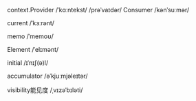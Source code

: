context.Provider
/ˈkɑːntekst/
/prəˈvaɪdər/
Consumer
/kənˈsuːmər/

current
/ˈkɜːrənt/

memo
/ˈmemoʊ/

Element
/ˈelɪmənt/


initial
/ɪˈnɪʃ(ə)l/

accumulator
/əˈkjuːmjəleɪtər/

visibility能见度
/ˌvɪzəˈbɪləti/
